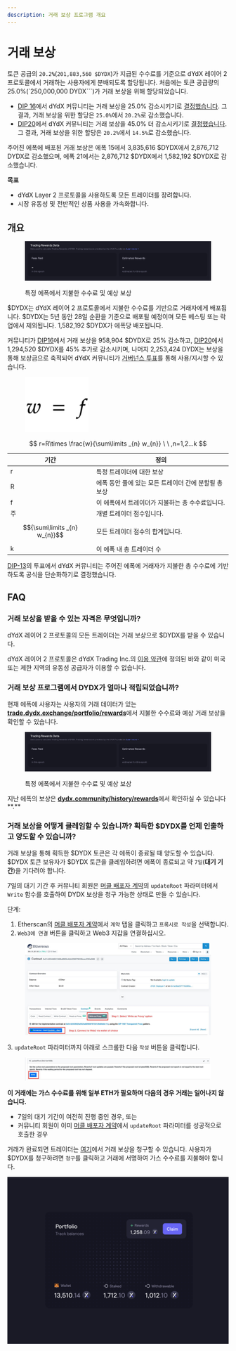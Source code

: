 ```yaml
---
description: 거래 보상 프로그램 개요
---
```


# 거래 보상

토큰 공급의 `20.2`**`%`**(`201,883,560 $DYDX`)가 지급된 수수료를 기준으로 dYdX 레이어 2 프로토콜에서 거래하는 사용자에게 분배되도록 할당됩니다. 처음에는 토큰 공급량의 25.0%(`250,000,000 DYDX```)가 거래 보상을 위해 할당되었습니다.

* [DIP 16](https://github.com/dydxfoundation/dip/blob/master/content/dips/DIP-16.md)에서 dYdX 커뮤니티는 거래 보상을 25.0% 감소시키기로 [결정했습니다](https://dydx.community/dashboard/proposal/8). 그 결과, 거래 보상을 위한 할당은 `25.0%`에서 `20.2%`로 감소했습니다.
* [DIP20](https://dydx.community/dashboard/proposal/11)에서 dYdX 커뮤니티는 거래 보상을 45.0% 더 감소시키기로 [결정했습니다](https://dydx.community/dashboard/proposal/11). 그 결과, 거래 보상을 위한 할당은 `20.2%`에서 `14.5%`로 감소했습니다.

주어진 에폭에 배포된 거래 보상은 에폭 15에서 3,835,616 $DYDX에서 2,876,712 DYDX로 감소했으며, 에폭 21에서는 2,876,712 $DYDX에서 1,582,192 $DYDX로 감소했습니다.

**목표**

* dYdX Layer 2 프로토콜을 사용하도록 모든 트레이더를 장려합니다.
* 시장 유동성 및 전반적인 상품 사용을 가속화합니다.

## **개요**

<figure><img src="../.gitbook/assets/1-fees-paid-estimated-rewards.png" alt=""><figcaption><p>특정 에폭에서 지불한 수수료 및 예상 보상</p></figcaption></figure>

$DYDX는 dYdX 레이어 2 프로토콜에서 지불한 수수료를 기반으로 거래자에게 배포됩니다. $DYDX는 5년 동안 28일 순환을 기준으로 배포될 예정이며 모든 베스팅 또는 락업에서 제외됩니다. 1,582,192 $DYDX가 에폭당 배포됩니다.

커뮤니티가 [DIP16](https://dydx.community/dashboard/proposal/8)에서 거래 보상을 958,904 $DYDX로 25% 감소하고, [DIP20](https://dydx.community/dashboard/proposal/11)에서 1,294,520 $DYDX를 45% 추가로 감소시키며, 나머지 2,253,424 DYDX는 보상을 통해 보상금으로 축적되어 dYdX 커뮤니티가 [거버넌스 투표](https://docs.dydx.community/dydx-governance/voting-and-governance/governance-parameters)를 통해 사용/지시할 수 있습니다.

<figure><img src="../.gitbook/assets/1-trading-rewards-formula-new.png" alt=""><figcaption></figcaption></figure>

$$ r=R\times \frac{w}{\sum\limits _{n} w_{n}} \ \ ,n=1,2...k $$

| 기간 | 정의 |
| ---------------------------- | ----------------------------------------------------------------------- |
| r | 특정 트레이더에 대한 보상 |
| R | 에폭 동안 풀에 있는 모든 트레이더 간에 분할될 총 보상 |
| f | 이 에폭에서 트레이더가 지불하는 총 수수료입니다. |
| 주 | 개별 트레이더 점수입니다. |
| $${\sum\limits _{n} w_{n}}$$ | 모든 트레이더 점수의 합계입니다. |
| k | 이 에폭 내 총 트레이더 수 |

[DIP-13](https://github.com/dydxfoundation/dip/blob/master/content/dips/DIP-13.md)의 투표에서 dYdX 커뮤니티는 주어진 에폭에 거래자가 지불한 총 수수료에 기반하도록 공식을 단순화하기로 결정했습니다.

## FAQ

### 거래 보상을 받을 수 있는 자격은 무엇입니까?

dYdX 레이어 2 프로토콜의 모든 트레이더는 거래 보상으로 $DYDX를 받을 수 있습니다.

dYdX 레이어 2 프로토콜은 dYdX Trading Inc.의 [이용 약관](https://dydx.exchange/terms)에 정의된 바와 같이 미국 또는 제한 지역의 유동성 공급자가 이용할 수 없습니다.

### 거래 보상 프로그램에서 DYDX가 얼마나 적립되었습니까?

현재 에폭에 사용자는 사용자의 거래 데이터가 있는 [**trade.dydx.exchange/portfolio/rewards**](https://trade.dydx.exchange/portfolio/rewards)에서 지불한 수수료와 예상 거래 보상을 확인할 수 있습니다.

<figure><img src="../.gitbook/assets/1-fees-paid-estimated-rewards.png" alt=""><figcaption><p>특정 에폭에서 지불한 수수료 및 예상 보상</p></figcaption></figure>

지난 에폭의 보상은 [**dydx.community/history/rewards**](https://dydx.community/history/rewards)에서 확인하실 수 있습니다**.**

### 거래 보상을 어떻게 클레임할 수 있습니까? 획득한 $DYDX를 언제 인출하고 양도할 수 있습니까?

거래 보상을 통해 획득한 $DYDX 토큰은 각 에폭이 종료될 때 양도할 수 있습니다. $DYDX 토큰 보유자가 $DYDX 토큰을 클레임하려면 에폭이 종료되고 약 `7일`(**대기 기간**)을 기다려야 합니다.

7일의 대기 기간 후 커뮤니티 회원은 [머클 배포자 계약](https://etherscan.io/address/0x01d3348601968ab85b4bb028979006eac235a588#writeProxyContract)의 `updateRoot` 파라미터에서 `Write` 함수를 호출하여 DYDX 보상을 청구 가능한 상태로 만들 수 있습니다.

단계:

1. Etherscan의 [머클 배포자 계약](https://etherscan.io/address/0x01d3348601968ab85b4bb028979006eac235a588#writeProxyContract)에서 `계약` 탭을 클릭하고 `프록시로 작성`을 선택합니다.
2. `Web3에 연결` 버튼을 클릭하고 Web3 지갑을 연결하십시오.

<figure><img src="../.gitbook/assets/merkle-distributor-contract.jpeg" alt=""><figcaption></figcaption></figure>

3\. `updateRoot` 파라미터까지 아래로 스크롤한 다음 `작성` 버튼을 클릭합니다.

<figure><img src="../.gitbook/assets/updateRoot-claiming.jpeg" alt=""><figcaption></figcaption></figure>

**이 거래에는 가스 수수료를 위해 일부 ETH가 필요하며 다음의 경우 거래는 일어나지 않습니다.**

* 7일의 대기 기간이 여전히 진행 중인 경우, 또는
* 커뮤니티 회원이 이미 [머클 배포자 계약](https://etherscan.io/address/0x01d3348601968ab85b4bb028979006eac235a588#writeProxyContract)에서 `updateRoot` 파라미터를 성공적으로 호출한 경우

거래가 완료되면 트레이더는 [여기](https://dydx.community/dashboard)에서 거래 보상을 청구할 수 있습니다. 사용자가 $DYDX를 청구하려면 `청구`를 클릭하고 거래에 서명하여 가스 수수료를 지불해야 합니다.

![보상 포트폴리오 개요](../.gitbook/assets/1-portfolio-overview-rewards.png)

